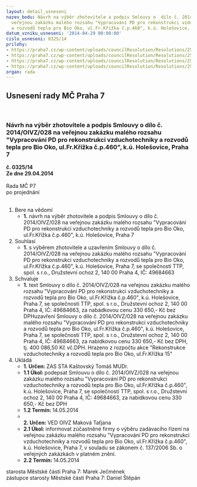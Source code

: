 ```yaml
---
layout: detail_usneseni
nazev_bodu: Návrh na výběr zhotovitele a podpis Smlouvy o  dílo č. 2014/OIVZ/028 na
  veřejnou zakázku malého rozsahu "Vypracování PD pro rekonstrukci vzduchotechniky
  a rozvodů tepla pro Bio Oko, ul.Fr.Křížka č.p.460", k.ú. Holešovice, Praha 7
datum_vzniku_usneseni: '2014-04-29 00:00:00'
cislo_usneseni: 0325/14
prilohy:
- https://praha7.cz/wp-content/uploads/councilResolution/Resolutions/25056/21-14-2._smlouva_o_d%c3%adlo_-_op.doc
- https://praha7.cz/wp-content/uploads/councilResolution/Resolutions/25056/21-14-4._pln%c3%a1_moc.doc
- https://praha7.cz/wp-content/uploads/councilResolution/Resolutions/25056/21-14-5._v%c3%bdzva.doc
- https://praha7.cz/wp-content/uploads/councilResolution/Resolutions/25056/21-14-7._v%c3%bdpis_z_obchodn%c3%adho_rejst%c5%99%c3%adku_ze_dne_22.4.14.pdf
organ: rada
---
```

<div id="ucUsn_pList" class="usn">
	<span><h2>Usnesení rady MČ Praha 7 </h2>
<br></span><div class="standBody">
<span><h3>Návrh na výběr zhotovitele a podpis Smlouvy o  dílo č. 2014/OIVZ/028 na veřejnou zakázku malého rozsahu "Vypracování PD pro rekonstrukci vzduchotechniky a rozvodů tepla pro Bio Oko, ul.Fr.Křížka č.p.460", k.ú. Holešovice, Praha 7</h3></span><div class="center">
		<strong>č. 0325/14</strong><br>
	</div>
<div class="center">
		<strong>Ze dne 29.04.2014</strong><br><br>
	</div>Rada MČ P7<br> po projednání<br><br><ol>
<li>Bere na vědomí<ul><li>
<strong>1.</strong> návrh na výběr zhotovitele a podpis Smlouvy o  dílo č. 2014/OIVZ/028 na veřejnou zakázku malého rozsahu "Vypracování PD pro rekonstrukci vzduchotechniky a rozvodů tepla pro Bio Oko, ul.Fr.Křížka č.p.460", k.ú. Holešovice, Praha 7</li></ul>
</li>
<li>Souhlasí<ul><li>
<strong>1.</strong> s výběrem zhotovitele a uzavřením Smlouvy o  dílo č. 2014/OIVZ/028 na veřejnou zakázku malého rozsahu "Vypracování PD pro rekonstrukci vzduchotechniky a rozvodů tepla pro Bio Oko, ul.Fr.Křížka č.p.460", k.ú. Holešovice, Praha 7, se společností TTP, spol. s r.o., Družstevní ochoz 2, 140 00 Praha 4, IČ: 49684663</li></ul>
</li>
<li>Schvaluje<ul><li>
<strong>1.</strong> text  Smlouvy o  dílo č. 2014/OIVZ/028 na veřejnou zakázku malého rozsahu "Vypracování PD pro rekonstrukci vzduchotechniky a rozvodů tepla pro Bio Oko, ul.Fr.Křížka č.p.460", k.ú. Holešovice, Praha 7, se společností TTP, spol. s r.o., Družstevní ochoz 2, 140 00 Praha 4, IČ: 49684663, za nabádkovou cenu 330 650,- Kč bez DPHuzavření   Smlouvy o  dílo č. 2014/OIVZ/028 na veřejnou zakázku malého rozsahu "Vypracování PD pro rekonstrukci vzduchotechniky a rozvodů tepla pro Bio Oko, ul.Fr.Křížka č.p.460", k.ú. Holešovice, Praha 7, se společností  TTP, spol. s r.o., Družstevní ochoz 2, 140 00 Praha 4, IČ: 49684663, za nabídkovou cenu 330 650,- Kč bez DPH, tj.  400 086,50 Kč vč.DPH. Hrazeno z rozpočtu akce "Rekonstrukce vzduchotechniky a rozvodů tepla pro Bio Oko, ul.Fr.Křížka  15"</li></ul>
</li>
<li>Ukládá<ul>
<li>
<strong>1. Určen: </strong>ZAS STA Kaštovský Tomáš MUDr.</li>
<li>
<strong>1.1 Úkol: </strong>podepsat  Smlouvu o  dílo č. 2014/OIVZ/028 na veřejnou zakázku malého rozsahu "Vypracování PD pro rekonstrukci vzduchotechniky a rozvodů tepla pro Bio Oko, ul.Fr.Křížka č.p.460", k.ú. Holešovice, Praha 7, se společností TTP, spol. s r.o., Družstevní ochoz 2, 140 00 Praha 4, IČ: 49684663, za nabídkovou cenu 330 650,- Kč bez DPH</li>
<li>
<strong>1.2 Termín: </strong>14.05.2014</li>
<li>
<strong><br>2. Určen: </strong>VED OIVZ Maková Taťjana</li>
<li>
<strong>2.1 Úkol: </strong>informovat zúčastněné firmy o výběru zadávacího řízení na veřejnou zakázku malého rozsahu "Vypracování PD pro rekonstrukci vzduchotechniky a rozvodů tepla pro Bio Oko, ul.Fr.Křížka č.p.460", k.ú. Holešovice, Praha 7, v souladu se zákonem č. 137/2006 Sb. o veřejných zakázkách v platném znění.</li>
<li>
<strong>2.2 Termín: </strong>14.05.2014</li>
</ul>
</li>
</ol>starosta Městské části Praha 7: Marek Ječmének<br>zástupce starosty Městské části Praha 7: Daniel Štěpán 
</div>
</div>